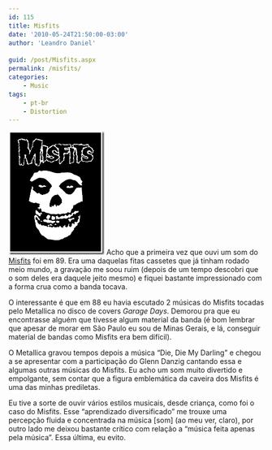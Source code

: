 ```yaml
---
id: 115
title: Misfits
date: '2010-05-24T21:50:00-03:00'
author: 'Leandro Daniel'

guid: /post/Misfits.aspx
permalink: /misfits/
categories:
    - Music
tags:
    - pt-br
    - Distortion
---
```


![misfitskull](/assets/pics/misfitskull_1.gif "misfitskull") Acho que a primeira vez que ouvi um som do [Misfits](http://www.misfits.com/) foi em 89. Era uma daquelas fitas cassetes que já tinham rodado meio mundo, a gravação me soou ruim (depois de um tempo descobri que o som deles era daquele jeito mesmo) e fiquei bastante impressionado com a forma crua como a banda tocava.

O interessante é que em 88 eu havia escutado 2 músicas do Misfits tocadas pelo Metallica no disco de covers *Garage Days*. Demorou pra que eu encontrasse alguém que tivesse algum material da banda (é bom lembrar que apesar de morar em São Paulo eu sou de Minas Gerais, e lá, conseguir material de bandas como Misfits era bem difícil).

O Metallica gravou tempos depois a música “Die, Die My Darling” e chegou a se apresentar com a participação do Glenn Danzig cantando essa e algumas outras músicas do Misfits. Eu acho um som muito divertido e empolgante, sem contar que a figura emblemática da caveira dos Misfits é uma das minhas prediletas.

Eu tive a sorte de ouvir vários estilos musicais, desde criança, como foi o caso do Misfits. Esse “aprendizado diversificado” me trouxe uma percepção fluida e concentrada na música \[som\] (ao meu ver, claro), por outro lado me deixou bastante crítico com relação a “música feita apenas pela música”. Essa última, eu evito.
